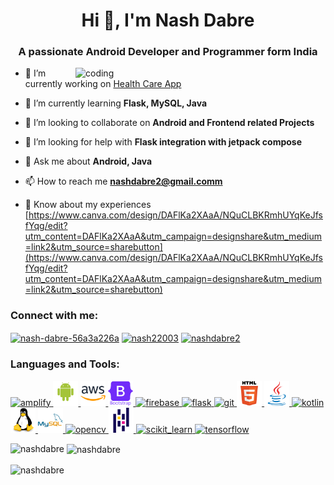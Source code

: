 <h1 align="center">Hi 👋, I'm Nash Dabre</h1>
<h3 align="center">A passionate Android Developer and Programmer form India</h3>

<img align = "right" alt="coding" width="400" src="https://static.vecteezy.com/system/resources/previews/006/873/361/large_2x/programmer-working-on-web-development-on-computer-concept-vector.jpg">

- 🔭 I’m currently working on [Health Care App](https://github.com/nashdabre/HealthCare-App.git)

- 🌱 I’m currently learning **Flask, MySQL, Java**

- 👯 I’m looking to collaborate on **Android and Frontend related Projects**

- 🤝 I’m looking for help with **Flask integration with jetpack compose**

- 💬 Ask me about **Android, Java**

- 📫 How to reach me **nashdabre2@gmail.comm**

- 📄 Know about my experiences [https://www.canva.com/design/DAFlKa2XAaA/NQuCLBKRmhUYqKeJfsfYqg/edit?utm_content=DAFlKa2XAaA&utm_campaign=designshare&utm_medium=link2&utm_source=sharebutton](https://www.canva.com/design/DAFlKa2XAaA/NQuCLBKRmhUYqKeJfsfYqg/edit?utm_content=DAFlKa2XAaA&utm_campaign=designshare&utm_medium=link2&utm_source=sharebutton)

<h3 align="left">Connect with me:</h3>
<p align="left">
<a href="https://linkedin.com/in/nash-dabre-56a3a226a" target="blank"><img align="center" src="https://raw.githubusercontent.com/rahuldkjain/github-profile-readme-generator/master/src/images/icons/Social/linked-in-alt.svg" alt="nash-dabre-56a3a226a" height="30" width="40" /></a>
<a href="https://www.hackerrank.com/nash22003" target="blank"><img align="center" src="https://raw.githubusercontent.com/rahuldkjain/github-profile-readme-generator/master/src/images/icons/Social/hackerrank.svg" alt="nash22003" height="30" width="40" /></a>
<a href="https://www.leetcode.com/nashdabre2" target="blank"><img align="center" src="https://raw.githubusercontent.com/rahuldkjain/github-profile-readme-generator/master/src/images/icons/Social/leet-code.svg" alt="nashdabre2" height="30" width="40" /></a>
</p>

<h3 align="left">Languages and Tools:</h3>
<p align="left"> <a href="https://aws.amazon.com/amplify/" target="_blank" rel="noreferrer"> <img src="https://docs.amplify.aws/assets/logo-dark.svg" alt="amplify" width="40" height="40"/> </a> <a href="https://developer.android.com" target="_blank" rel="noreferrer"> <img src="https://raw.githubusercontent.com/devicons/devicon/master/icons/android/android-original-wordmark.svg" alt="android" width="40" height="40"/> </a> <a href="https://aws.amazon.com" target="_blank" rel="noreferrer"> <img src="https://raw.githubusercontent.com/devicons/devicon/master/icons/amazonwebservices/amazonwebservices-original-wordmark.svg" alt="aws" width="40" height="40"/> </a> <a href="https://getbootstrap.com" target="_blank" rel="noreferrer"> <img src="https://raw.githubusercontent.com/devicons/devicon/master/icons/bootstrap/bootstrap-plain-wordmark.svg" alt="bootstrap" width="40" height="40"/> </a> <a href="https://firebase.google.com/" target="_blank" rel="noreferrer"> <img src="https://www.vectorlogo.zone/logos/firebase/firebase-icon.svg" alt="firebase" width="40" height="40"/> </a> <a href="https://flask.palletsprojects.com/" target="_blank" rel="noreferrer"> <img src="https://www.vectorlogo.zone/logos/pocoo_flask/pocoo_flask-icon.svg" alt="flask" width="40" height="40"/> </a> <a href="https://git-scm.com/" target="_blank" rel="noreferrer"> <img src="https://www.vectorlogo.zone/logos/git-scm/git-scm-icon.svg" alt="git" width="40" height="40"/> </a> <a href="https://www.w3.org/html/" target="_blank" rel="noreferrer"> <img src="https://raw.githubusercontent.com/devicons/devicon/master/icons/html5/html5-original-wordmark.svg" alt="html5" width="40" height="40"/> </a> <a href="https://www.java.com" target="_blank" rel="noreferrer"> <img src="https://raw.githubusercontent.com/devicons/devicon/master/icons/java/java-original.svg" alt="java" width="40" height="40"/> </a> <a href="https://kotlinlang.org" target="_blank" rel="noreferrer"> <img src="https://www.vectorlogo.zone/logos/kotlinlang/kotlinlang-icon.svg" alt="kotlin" width="40" height="40"/> </a> <a href="https://www.linux.org/" target="_blank" rel="noreferrer"> <img src="https://raw.githubusercontent.com/devicons/devicon/master/icons/linux/linux-original.svg" alt="linux" width="40" height="40"/> </a> <a href="https://www.mysql.com/" target="_blank" rel="noreferrer"> <img src="https://raw.githubusercontent.com/devicons/devicon/master/icons/mysql/mysql-original-wordmark.svg" alt="mysql" width="40" height="40"/> </a> <a href="https://opencv.org/" target="_blank" rel="noreferrer"> <img src="https://www.vectorlogo.zone/logos/opencv/opencv-icon.svg" alt="opencv" width="40" height="40"/> </a> <a href="https://pandas.pydata.org/" target="_blank" rel="noreferrer"> <img src="https://raw.githubusercontent.com/devicons/devicon/2ae2a900d2f041da66e950e4d48052658d850630/icons/pandas/pandas-original.svg" alt="pandas" width="40" height="40"/> </a> <a href="https://scikit-learn.org/" target="_blank" rel="noreferrer"> <img src="https://upload.wikimedia.org/wikipedia/commons/0/05/Scikit_learn_logo_small.svg" alt="scikit_learn" width="40" height="40"/> </a> <a href="https://www.tensorflow.org" target="_blank" rel="noreferrer"> <img src="https://www.vectorlogo.zone/logos/tensorflow/tensorflow-icon.svg" alt="tensorflow" width="40" height="40"/> </a> </p>

<p><img align="left" src="https://github-readme-stats.vercel.app/api/top-langs?username=nashdabre&show_icons=true&locale=en&layout=compact" alt="nashdabre" /></p>

<p>&nbsp;<img align="center" src="https://github-readme-stats.vercel.app/api?username=nashdabre&show_icons=true&locale=en" alt="nashdabre" /></p>

<p><img align="center" src="https://github-readme-streak-stats.herokuapp.com/?user=nashdabre&" alt="nashdabre" /></p>
